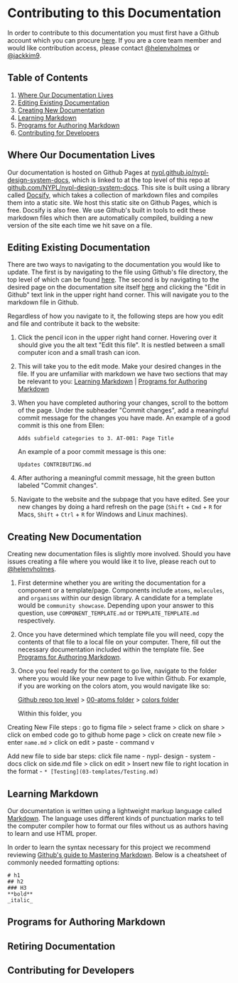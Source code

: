 # Contributing to this Documentation

In order to contribute to this documentation you must first have a Github account which you can procure [here](https://github.com). If you are a core team member and would like contribution access, please contact [@helenvholmes](https://github.com/helenvholmes) or [@jackkim9](https://github.com/jackkim9).

## Table of Contents
1. [Where Our Documentation Lives](#where-our-documentation-lives)
2. [Editing Existing Documentation](#editing-existing-documentation)
3. [Creating New Documentation](#creating-new-documentation)
4. [Learning Markdown](#learning-markdown)
5. [Programs for Authoring Markdown](#programs-for-authoring-markdown)
6. [Contributing for Developers](#contributing-for-developers)

## Where Our Documentation Lives
Our documentation is hosted on Github Pages at [nypl.github.io/nypl-design-system-docs](https://nypl.github.io/nypl-design-system-docs/#/), which is linked to at the top level of this repo at [github.com/NYPL/nypl-design-system-docs](https://github.com/NYPL/nypl-design-system-docs). This site is built using a library called [Docsify](https://docsify.js.org), which takes a collection of markdown files and compiles them into a static site. We host this static site on Github Pages, which is free. Docsify is also free. We use Github's built in tools to edit these markdown files which then are automatically compiled, building a new version of the site each time we hit save on a file.

## Editing Existing Documentation
There are two ways to navigating to the documentation you would like to update. The first is by navigating to the file using Github's file directory, the top level of which can be found [here](https://github.com/NYPL/nypl-design-system-docs). The second is by navigating to the desired page on the documentation site itself [here](https://nypl.github.io/nypl-design-system-docs/#/) and clicking the "Edit in Github" text link in the upper right hand corner. This will navigate you to the markdown file in Github.

Regardless of how you navigate to it, the following steps are how you edit and file and contribute it back to the website:

1. Click the pencil icon in the upper right hand corner. Hovering over it should give you the alt text "Edit this file". It is nestled between a small computer icon and a small trash can icon.
2. This will take you to the edit mode. Make your desired changes in the file. If you are unfamiliar with markdown we have two sections that may be relevant to you: [Learning Markdown](#learning-markdown) | [Programs for Authoring Markdown](#programs-for-authoring-markdown)
3. When you have completed authoring your changes, scroll to the bottom of the page. Under the subheader "Commit changes", add a meaningful commit message for the changes you have made. An example of a good commit is this one from Ellen:

    `Adds subfield categories to 3. AT-001: Page Title`

    An example of a poor commit message is this one:

    `Updates CONTRIBUTING.md`

4. After authoring a meaningful commit message, hit the green button labeled "Commit changes".
5. Navigate to the website and the subpage that you have edited. See your new changes by doing a hard refresh on the page (`Shift` + `Cmd` + `R` for Macs, `Shift` + `Ctrl` + `R` for Windows and Linux machines).

## Creating New Documentation
Creating new documentation files is slightly more involved. Should you have issues creating a file where you would like it to live, please reach out to [@helenvholmes](https://github.com/helenvholmes).

1. First determine whether you are writing the documentation for a component or a template/page. Components include `atoms`, `molecules`, and `organisms` within our design library. A candidate for a template would be `community showcase`. Depending upon your answer to this question, use `COMPONENT_TEMPLATE.md` or `TEMPLATE_TEMPLATE.md` respectively.
2. Once you have determined which template file you will need, copy the contents of that file to a local file on your computer. There, fill out the necessary documentation included within the template file. See [Programs for Authoring Markdown](#programs-for-authoring-markdown).
3. Once you feel ready for the content to go live, navigate to the folder where you would like your new page to live within Github. For example, if you are working on the colors atom, you would navigate like so:

    [Github repo top level](https://github.com/NYPL/nypl-design-system-docs) > [00-atoms folder](https://github.com/NYPL/nypl-design-system-docs/tree/master/00-atoms) > [colors folder](https://github.com/NYPL/nypl-design-system-docs/tree/master/00-atoms/colors)

    Within this folder, you 

Creating New File 
steps : 
go to figma file > select frame > click on share > click on embed code 
go to github home page > click on create new file > enter `name.md` > click on edit > paste - command v

Add new file to side bar 
steps: 
click file name  - nypl- design - system - docs 
click on side.md file > click on edit > Insert new file to right location in the format -   `* [Testing](03-templates/Testing.md)`

## Learning Markdown
Our documentation is written using a lightweight markup language called [Markdown](https://en.wikipedia.org/wiki/Markdown). The language uses different kinds of punctuation marks to tell the computer compiler how to format our files without us as authors having to learn and use HTML proper.

In order to learn the syntax necessary for this project we recommend reviewing [Github's guide to Mastering Markdown](https://guides.github.com/features/mastering-markdown/). Below is a cheatsheet of commonly needed formatting options:

```
# h1
## h2
### H3 
**bold**
_italic_
```

## Programs for Authoring Markdown

## Retiring Documentation

## Contributing for Developers